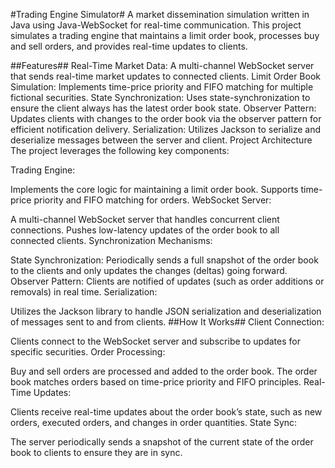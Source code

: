 #Trading Engine Simulator#
A market dissemination simulation written in Java using Java-WebSocket for real-time communication. This project simulates a trading engine that maintains a limit order book, processes buy and sell orders, and provides real-time updates to clients.

##Features##
Real-Time Market Data: A multi-channel WebSocket server that sends real-time market updates to connected clients.
Limit Order Book Simulation: Implements time-price priority and FIFO matching for multiple fictional securities.
State Synchronization: Uses state-synchronization to ensure the client always has the latest order book state.
Observer Pattern: Updates clients with changes to the order book via the observer pattern for efficient notification delivery.
Serialization: Utilizes Jackson to serialize and deserialize messages between the server and client.
Project Architecture
The project leverages the following key components:

Trading Engine:

Implements the core logic for maintaining a limit order book.
Supports time-price priority and FIFO matching for orders.
WebSocket Server:

A multi-channel WebSocket server that handles concurrent client connections.
Pushes low-latency updates of the order book to all connected clients.
Synchronization Mechanisms:

State Synchronization: Periodically sends a full snapshot of the order book to the clients and only updates the changes (deltas) going forward.
Observer Pattern: Clients are notified of updates (such as order additions or removals) in real time.
Serialization:

Utilizes the Jackson library to handle JSON serialization and deserialization of messages sent to and from clients.
##How It Works##
Client Connection:

Clients connect to the WebSocket server and subscribe to updates for specific securities.
Order Processing:

Buy and sell orders are processed and added to the order book.
The order book matches orders based on time-price priority and FIFO principles.
Real-Time Updates:

Clients receive real-time updates about the order book’s state, such as new orders, executed orders, and changes in order quantities.
State Sync:

The server periodically sends a snapshot of the current state of the order book to clients to ensure they are in sync.
